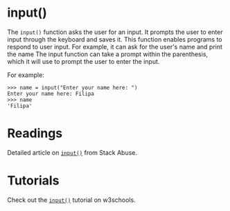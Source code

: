 # input()

The `input()` function asks the user for an input. It prompts the user to enter input through the keyboard and saves it. This function enables programs to respond to user input. For example, it can ask for the user's name and print the name The input function can take a prompt within the parenthesis, which it will use to prompt the user to enter the input. 

For example: 

```pycon
>>> name = input("Enter your name here: ")
Enter your name here: Filipa
>>> name
'Filipa'
```

# Readings

Detailed article on [`input()`](https://stackabuse.com/getting-user-input-in-python/) from Stack Abuse.

# Tutorials

Check out the [`input()`](https://www.w3schools.com/python/ref_func_input.asp) tutorial on w3schools. 
